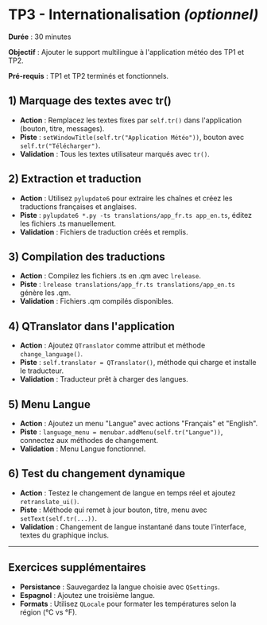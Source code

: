 # TP3 - Internationalisation *(optionnel)*

**Durée** : 30 minutes

**Objectif** : Ajouter le support multilingue à l'application météo des TP1 et TP2.

**Pré-requis** : TP1 et TP2 terminés et fonctionnels.

## 1) Marquage des textes avec tr()

- **Action** : Remplacez les textes fixes par `self.tr()` dans l'application (bouton, titre, messages).
- **Piste** : `setWindowTitle(self.tr("Application Météo"))`, bouton avec `self.tr("Télécharger")`.
- **Validation** : Tous les textes utilisateur marqués avec `tr()`.

## 2) Extraction et traduction

- **Action** : Utilisez `pylupdate6` pour extraire les chaînes et créez les traductions françaises et anglaises.
- **Piste** : `pylupdate6 *.py -ts translations/app_fr.ts app_en.ts`, éditez les fichiers .ts manuellement.
- **Validation** : Fichiers de traduction créés et remplis.

## 3) Compilation des traductions

- **Action** : Compilez les fichiers .ts en .qm avec `lrelease`.
- **Piste** : `lrelease translations/app_fr.ts translations/app_en.ts` génère les .qm.
- **Validation** : Fichiers .qm compilés disponibles.

## 4) QTranslator dans l'application

- **Action** : Ajoutez `QTranslator` comme attribut et méthode `change_language()`.
- **Piste** : `self.translator = QTranslator()`, méthode qui charge et installe le traducteur.
- **Validation** : Traducteur prêt à charger des langues.

## 5) Menu Langue

- **Action** : Ajoutez un menu "Langue" avec actions "Français" et "English".
- **Piste** : `language_menu = menubar.addMenu(self.tr("Langue"))`, connectez aux méthodes de changement.
- **Validation** : Menu Langue fonctionnel.

## 6) Test du changement dynamique

- **Action** : Testez le changement de langue en temps réel et ajoutez `retranslate_ui()`.
- **Piste** : Méthode qui remet à jour bouton, titre, menu avec `setText(self.tr(...))`.
- **Validation** : Changement de langue instantané dans toute l'interface, textes du graphique inclus.

---

## Exercices supplémentaires

- **Persistance** : Sauvegardez la langue choisie avec `QSettings`.
- **Espagnol** : Ajoutez une troisième langue.
- **Formats** : Utilisez `QLocale` pour formater les températures selon la région (°C vs °F).
